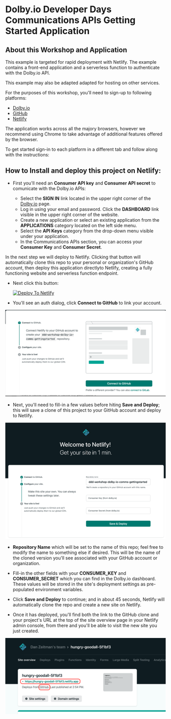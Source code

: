 # Dolby.io Developer Days Communications APIs Getting Started Application

## About this Workshop and Application
 
This example is targeted for rapid deployment with Netlify. The example contains a front-end application and a serverless function to authenticate with the Dolby.io API.  

This example may also be adapted adapted for hosting on other services. 

For the purposes of this workshop, you'll need to sign-up to following platforms:
- [Dolby.io](https://dolby.io)
- [GitHub](https://github.com)
- [Netlify](https://netlify.com)

The application works across all the majory browsers, however we recommend using Chrome to take advantage of additional features offered by the browser. 

To get started sign-in to each platform in a different tab and follow along with the instructions: 

##  How to Install and deploy this project on Netlify:

 - First you'll need an **Consumer API key** and **Consumer API secret** to comunicate with the Dolby.io APIs:
  
	- Select the  **SIGN IN**  link located in the upper right corner of the [Dolby.io](https://dolby.io) page. 
     - Log in using your email and password. Click the     **DASHBOARD**  link visible in the upper right corner of the website. 
     - Create a new application or select an existing application from the  **APPLICATIONS**  category located on the left side menu. 
     - Select the  **API Keys**  category from the drop-down menu visible under your application.  
     - In the Communications    APIs section, you can access your  **Consumer Key**  and  **Consumer Secret**. 

  
  In the next step we will deploy to Netlify. Clicking that button will automatically clone this repo to your personal or organization's GitHub account, then deploy this application directlyto Netlify, creating a fully functioning website and serverless function endpoint.
  - Next click this button:
  
    [![Deploy To Netlify](https://www.netlify.com/img/deploy/button.svg)](https://app.netlify.com/start/deploy?repository=https://github.com/dzeitman/ddd-workshop-dolby-io-comms-gettingstarted)

  - You'll see an auth dialog, click **Connect to GitHub** to link your account. 
  
  ![Auth Dialog](ddd-workshop-connect.png)
   

  

  -  Next, you'll need to fill-in a few values before hiting **Save and Deploy**; this will save a clone of this project to your GitHub account and deploy to Netlify. 

  ![Auth Dialog](ddd-workshop-auth-screen.png)

- **Repository Name**  which will be set to the name of this repo; feel free to modify the name to something else if desired. This will be the name of the cloned version you'll see associated with your GitHub account or organization.
- Fill-in the other fields with your **CONSUMER_KEY** and **CONSUMER_SECRET** which you can find in the Dolby.io dashboard.
    These values will be stored in the site's deployment settings as pre-populated environment variables.
- Click **Save and Deploy** to continue; and in about 45 seconds, Netlify will automatically clone the repo and create a new site on Netlify.

-  Once it has deployed, you'll find both the link to the GitHub clone and your project's URL at the top of the site overview page in your Netlify admin console, from there and you'll be able to visit the new site you just created.
  

  ![Auth Dialog](ddd-workshop-complete.png)